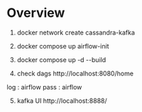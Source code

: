 # Overview


1. docker network create cassandra-kafka

2. docker compose up airflow-init

3. docker compose up -d --build

4. check dags 
http://localhost:8080/home

log : airflow
pass : airflow

5. kafka UI 
http://localhost:8888/


